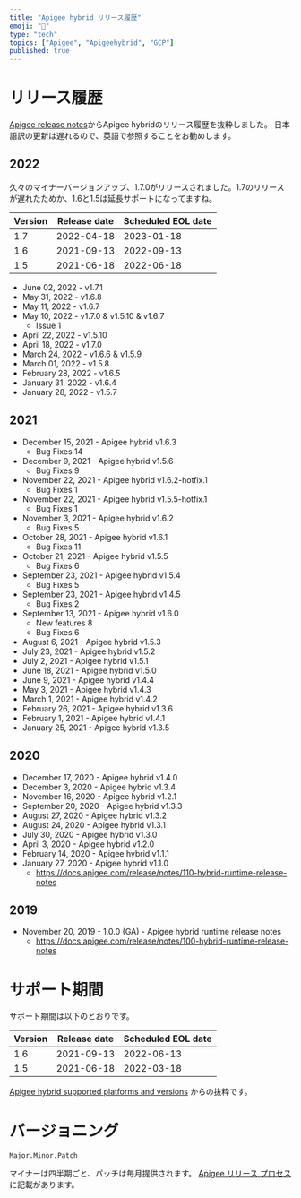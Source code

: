```yaml
---
title: "Apigee hybrid リリース履歴"
emoji: "💬"
type: "tech"
topics: ["Apigee", "Apigeehybrid", "GCP"]
published: true
---
```


# リリース履歴

[Apigee release notes](https://cloud.google.com/apigee/docs/hybrid/release-notes)からApigee hybridのリリース履歴を抜粋しました。
日本語訳の更新は遅れるので、英語で参照することをお勧めします。

## 2022

久々のマイナーバージョンアップ、1.7.0がリリースされました。1.7のリリースが遅れたためか、1.6と1.5は延長サポートになってますね。

|Version |Release date |Scheduled EOL date|
|---     |---          |---               |
|1.7     |2022-04-18   |2023-01-18        |
|1.6     |2021-09-13   |2022-09-13        |
|1.5     |2021-06-18   |2022-06-18        |

* June 02, 2022 - v1.7.1
* May 31, 2022 - v1.6.8
* May 11, 2022 - v1.6.7
* May 10, 2022 - v1.7.0 & v1.5.10 & v1.6.7
  * Issue 1
* April 22, 2022 - v1.5.10
* April 18, 2022 - v1.7.0
* March 24, 2022 - v1.6.6 & v1.5.9
* March 01, 2022 - v1.5.8
* February 28, 2022 - v1.6.5
* January 31, 2022 - v1.6.4
* January 28, 2022 - v1.5.7

## 2021

* December 15, 2021 - Apigee hybrid v1.6.3
  * Bug Fixes 14
* December 9, 2021 - Apigee hybrid v1.5.6
  * Bug Fixes 9
* November 22, 2021 - Apigee hybrid v1.6.2-hotfix.1
  * Bug Fixes 1
* November 22, 2021 - Apigee hybrid v1.5.5-hotfix.1
  * Bug Fixes 1
* November 3, 2021 - Apigee hybrid v1.6.2
  * Bug Fixes 5
* October 28, 2021 - Apigee hybrid v1.6.1
  * Bug Fixes 11
* October 21, 2021 - Apigee hybrid v1.5.5
  * Bug Fixes 6
* September 23, 2021 - Apigee hybrid v1.5.4
  * Bug Fixes 5
* September 23, 2021 - Apigee hybrid v1.4.5
  * Bug Fixes 2
* September 13, 2021  - Apigee hybrid v1.6.0
  * New features 8
  * Bug Fixes 6
* August 6, 2021  - Apigee hybrid v1.5.3
* July 23, 2021  - Apigee hybrid v1.5.2
* July 2, 2021  - Apigee hybrid v1.5.1
* June 18, 2021  - Apigee hybrid v1.5.0
* June 9, 2021  - Apigee hybrid v1.4.4
* May 3, 2021  - Apigee hybrid v1.4.3
* March 1, 2021  - Apigee hybrid v1.4.2
* February 26, 2021  - Apigee hybrid v1.3.6
* February 1, 2021  - Apigee hybrid v1.4.1
* January 25, 2021 - Apigee hybrid v1.3.5

## 2020

* December 17, 2020 - Apigee hybrid v1.4.0
* December 3, 2020 - Apigee hybrid v1.3.4
* November 16, 2020 - Apigee hybrid v1.2.1
* September 20, 2020 - Apigee hybrid v1.3.3
* August 27, 2020 - Apigee hybrid v1.3.2
* August 24, 2020 - Apigee hybrid v1.3.1
* July 30, 2020 - Apigee hybrid v1.3.0
* April 3, 2020 - Apigee hybrid v1.2.0
* February 14, 2020 - Apigee hybrid v1.1.1
* January 27, 2020 - Apigee hybrid v1.1.0
  * https://docs.apigee.com/release/notes/110-hybrid-runtime-release-notes

## 2019

* November 20, 2019 - 1.0.0 (GA) - Apigee hybrid runtime release notes
  * https://docs.apigee.com/release/notes/100-hybrid-runtime-release-notes

# サポート期間

サポート期間は以下のとおりです。

|Version   |Release date |Scheduled EOL date |
|--|--|--|
|1.6   |2021-09-13  |2022-06-13
|1.5   |2021-06-18  |2022-03-18

[Apigee hybrid supported platforms and versions](https://cloud.google.com/apigee/docs/hybrid/supported-platforms) からの抜粋です。

# バージョニング

`Major.Minor.Patch`

マイナーは四半期ごと、パッチは毎月提供されます。
[Apigee リリース プロセス](https://docs.apigee.com/release/apigee-edge-release-process?hl=ja#apigee-hybrid-release-process) に記載があります。
